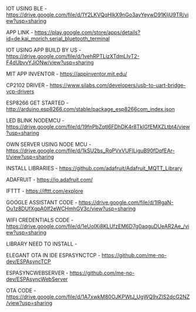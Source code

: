 IOT USING BLE -
https://drive.google.com/file/d/1Y2LKVQqHIkX9nGo3ayYeywD91KIjU9TR/view?usp=sharing

APP LINK -
https://play.google.com/store/apps/details?id=de.kai_morich.serial_bluetooth_terminal

IOT USING APP BUILD BY US -
https://drive.google.com/file/d/1vehRPTLizXTdmLIvT2-F4dUbvvYJiONw/view?usp=sharing

MIT APP INVENTOR - https://appinventor.mit.edu/

CP2102 DRIVER - https://www.silabs.com/developers/usb-to-uart-bridge-vcp-drivers

ESP8266 GET STARTED -
http://arduino.esp8266.com/stable/package_esp8266com_index.json

LED BLINK NODEMCU -
https://drive.google.com/file/d/19fnPbZqtI6FDhDK4r8TkIGfEMXZLtbt4/view?usp=sharing

OWN SERVER USING NODE MCU -
https://drive.google.com/file/d/1kSU2bs_RqPVxVUFlLiguB90fDqfEAr-t/view?usp=sharing

INSTALL LIBRARIES - https://github.com/adafruit/Adafruit_MQTT_Library

ADAFRUIT - https://io.adafruit.com/

IFTTT - https://ifttt.com/explore

GOOGLE ASSISTANT CODE -
https://drive.google.com/file/d/1IRgaN-Ou1z8DUfXgpA0If2eWCHmhGV3c/view?usp=sharing

WIFI CREDENTIALS CODE -
https://drive.google.com/file/d/1eUolXi8KLUfzEM6D7g0aqguDUeAR2Ae_/view?usp=sharing

LIBRARY NEED TO INSTALL - 

ELEGANT OTA IN IDE
ESPASYNCTCP - https://github.com/me-no-dev/ESPAsyncTCP

ESPASYNCWEBSERVER - https://github.com/me-no-dev/ESPAsyncWebServer

OTA CODE -
https://drive.google.com/file/d/1A7xwkM80OJKPWtJ_UgWQ9xZIS2dcG2NZ/view?usp=sharing
